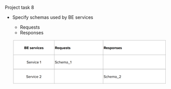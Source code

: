 Project task 8

- Specify schemas used by BE services
    - Requests
    - Responses

    ![alt text](image.png)